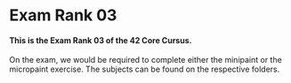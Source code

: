 # Exam Rank 03

#### This is the Exam Rank 03 of the 42 Core Cursus.
On the exam, we would be required to complete either the minipaint or the micropaint exercise.
The subjects can be found on the respective folders.
